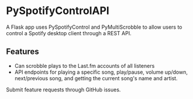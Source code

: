 PySpotifyControlAPI
================

A Flask app uses PySpotifyControl and PyMultiScrobble to allow users to control a Spotify desktop client through a REST API.

## Features
* Can scrobble plays to the Last.fm accounts of all listeners
* API endpoints for playing a specific song, play/pause, volume up/down, next/previous song, and getting the current song's name and artist.

Submit feature requests through GitHub issues.
